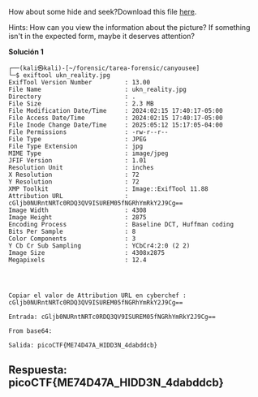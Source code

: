 
How about some hide and seek?Download this file [here](https://artifacts.picoctf.net/c_titan/5/unknown.zip).


Hints:
How can you view the information about the picture?
If something isn't in the expected form, maybe it deserves attention?


**Solución 1**

```
┌──(kali㉿kali)-[~/forensic/tarea-forensic/canyousee]
└─$ exiftool ukn_reality.jpg 
ExifTool Version Number         : 13.00
File Name                       : ukn_reality.jpg
Directory                       : .
File Size                       : 2.3 MB
File Modification Date/Time     : 2024:02:15 17:40:17-05:00
File Access Date/Time           : 2024:02:15 17:40:17-05:00
File Inode Change Date/Time     : 2025:05:12 15:17:05-04:00
File Permissions                : -rw-r--r--
File Type                       : JPEG
File Type Extension             : jpg
MIME Type                       : image/jpeg
JFIF Version                    : 1.01
Resolution Unit                 : inches
X Resolution                    : 72
Y Resolution                    : 72
XMP Toolkit                     : Image::ExifTool 11.88
Attribution URL                 : cGljb0NURntNRTc0RDQ3QV9ISUREM05fNGRhYmRkY2J9Cg==
Image Width                     : 4308
Image Height                    : 2875
Encoding Process                : Baseline DCT, Huffman coding
Bits Per Sample                 : 8
Color Components                : 3
Y Cb Cr Sub Sampling            : YCbCr4:2:0 (2 2)
Image Size                      : 4308x2875
Megapixels                      : 12.4




Copiar el valor de Attribution URL en cyberchef :
cGljb0NURntNRTc0RDQ3QV9ISUREM05fNGRhYmRkY2J9Cg==

Entrada: cGljb0NURntNRTc0RDQ3QV9ISUREM05fNGRhYmRkY2J9Cg==

From base64:

Salida: picoCTF{ME74D47A_HIDD3N_4dabddcb}

```



## Respuesta: **picoCTF{ME74D47A_HIDD3N_4dabddcb}**